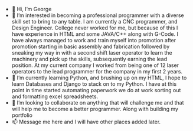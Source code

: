 - 👋 Hi, I’m George
- 👀 I’m interested in becoming a professional programmer with a diverse skill set to bring to any table. I am currently a CNC programmer, and Design Engineer. College never worked for me, but because of this I have experience in HTML and some JAVA/C++ along with G-Code. I have always managed to work and train myself into promotion after promotion starting in basic assembly and fabrication followed by sneaking my way in with a second shift laser operator to learn the machinery and pick up the skills, subsequently earning the lead position. At my current company I worked from being one of 12 laser operators to the lead programmer for the  company in my first 2 years. 
- 🌱 I’m currently learning Python, and brushing up on my HTML, I hope to learn Databases and Django to stack on to my Python. I have at this point in time started automating paperwork we do at work sorting out and formatting excel spreadsheets.
- 💞️ I’m looking to collaborate on anything that will challenge me and that will help me to become a better programmer. Along with building my portfolio
- 📫 Message me here and I will have other places added later.

<!---
ko1078/ko1078 is a ✨ special ✨ repository because its `README.md` (this file) appears on your GitHub profile.
You can click the Preview link to take a look at your changes.
--->
